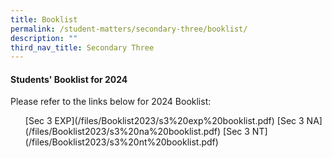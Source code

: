 ```yaml
---
title: Booklist
permalink: /student-matters/secondary-three/booklist/
description: ""
third_nav_title: Secondary Three
---
```

<h4><strong>Students' Booklist for 2024</strong></h4>
<p>Please refer to the links below for 2024 Booklist:</p>
<ol>
[Sec 3 EXP](/files/Booklist2023/s3%20exp%20booklist.pdf)
[Sec 3 NA](/files/Booklist2023/s3%20na%20booklist.pdf)
[Sec 3 NT](/files/Booklist2023/s3%20nt%20booklist.pdf)</ol>